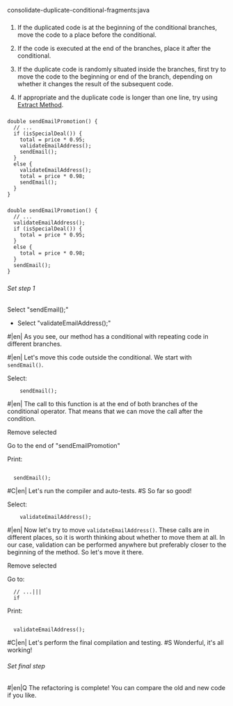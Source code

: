 consolidate-duplicate-conditional-fragments:java

###

1. If the duplicated code is at the beginning of the conditional branches, move the code to a place before the conditional.

2. If the code is executed at the end of the branches, place it after the conditional.

3. If the duplicate code is randomly situated inside the branches, first try to move the code to the beginning or end of the branch, depending on whether it changes the result of the subsequent code.

4. If appropriate and the duplicate code is longer than one line, try using <a href="/extract-method">Extract Method</a>.



###

```
double sendEmailPromotion() {
  // ...
  if (isSpecialDeal()) {
    total = price * 0.95;
    validateEmailAddress();
    sendEmail();
  }
  else {
    validateEmailAddress();
    total = price * 0.98;
    sendEmail();
  }
}
```

###

```
double sendEmailPromotion() {
  // ...
  validateEmailAddress();
  if (isSpecialDeal()) {
    total = price * 0.95;
  }
  else {
    total = price * 0.98;
  }
  sendEmail();
}
```

###

###### Set step 1

Select "sendEmail();"
+ Select "validateEmailAddress();"


#|en| As you see, our method has a conditional with repeating code in different branches.


#|en| Let's move this code outside the conditional. We start with `sendEmail()`.

Select:
```
    sendEmail();

```


#|en| The call to this function is at the end of both branches of the conditional operator. That means that we can move the call after the condition.

Remove selected

Go to the end of "sendEmailPromotion"

Print:
```

  sendEmail();
```


#C|en| Let's run the compiler and auto-tests.
#S So far so good!


Select:
```
    validateEmailAddress();

```


#|en| Now let's try to move `validateEmailAddress()`. These calls are in different places, so it is worth thinking about whether to move them at all. In our case, validation can be performed anywhere but preferably closer to the beginning of the method. So let's move it there.

Remove selected

Go to:
```
  // ...|||
  if
```

Print:
```

  validateEmailAddress();
```


#C|en| Let's perform the final compilation and testing.
#S Wonderful, it's all working!


###### Set final step


#|en|Q The refactoring is complete! You can compare the old and new code if you like.
